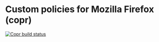 # Custom policies for Mozilla Firefox (copr)
[![Copr build status](https://copr.fedorainfracloud.org/coprs/zpc00/qubes-personal/package/firefox-policy/status_image/last_build.png)](https://copr.fedorainfracloud.org/coprs/zpc00/qubes-personal/package/firefox-policy/)

